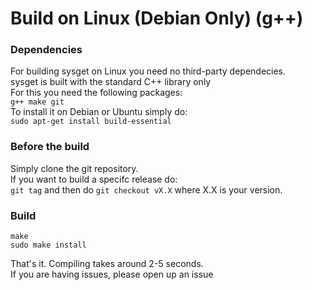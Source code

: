 # Build on Linux (Debian Only) (g++)
### Dependencies
For building sysget on Linux you need no third-party dependecies.<br>
sysget is built with the standard C++ library only<br>
For this you need the following packages:<br>
`g++ make git`<br>
To install it on Debian or Ubuntu simply do:<br>
`sudo apt-get install build-essential`<br>
### Before the build
Simply clone the git repository.<br>
If you want to build a specifc release do:<br>
`git tag` and then do `git checkout vX.X` where X.X is your version.<br>
### Build
```
make
sudo make install
```
That's it. Compiling takes around 2-5 seconds.<br>
If you are having issues, please open up an issue
